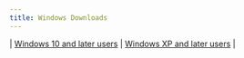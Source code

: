 ```yaml
---
title: Windows Downloads
---
```


| [Windows 10 and later users][win10] | [Windows XP and later users][winXP] |

[win10]: https://github.com/thantthet/keymagic/releases/tag/windows-2.0.0.7
[winXP]: https://github.com/thantthet/keymagic/releases/tag/windows-1.5.1